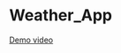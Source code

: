 # Weather_App
<a href="https://drive.google.com/file/d/1wG3iL40yhtouCpOLzLusujyNhn9AqrbF/view?usp=sharing">Demo video</a>
